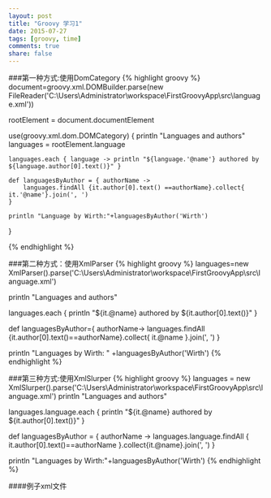 ```yaml
---
layout: post
title: "Groovy 学习1"
date: 2015-07-27
tags: [groovy, time]
comments: true
share: false
---
```


###第一种方式:使用DomCategory
{% highlight groovy %}
document=groovy.xml.DOMBuilder.parse(new FileReader('C:\\Users\\Administrator\\workspace\\FirstGroovyApp\\src\\language.xml'))

rootElement = document.documentElement

use(groovy.xml.dom.DOMCategory) {
	println "Languages and authors"
	languages = rootElement.language

	languages.each { language -> println "${language.'@name'} authored by ${language.author[0].text()}" }

	def languagesByAuthor = { authorName ->
		languages.findAll {it.author[0].text() ==authorName}.collect{ it.'@name'}.join(', ')
	}
	
	println "Language by Wirth:"+languagesByAuthor('Wirth')
}

{% endhighlight %}

###第二种方式：使用XmlParser
{% highlight groovy %}
languages=new XmlParser().parse('C:\\Users\\Administrator\\workspace\\FirstGroovyApp\\src\\language.xml')

println "Languages and authors"

languages.each { println "${it.@name} authored by ${it.author[0].text()}" }

def languagesByAuthor={ authorName->
	languages.findAll {it.author[0].text()==authorName}.collect{ it.@name }.join(', ')
}

println "Languages by Wirth: " +languagesByAuthor('Wirth')
{% endhighlight %}

###第三种方式:使用XmlSlurper
{% highlight groovy %}
languages = new XmlSlurper().parse('C:\\Users\\Administrator\\workspace\\FirstGroovyApp\\src\\language.xml')
println "Languages and authors"

languages.language.each { println "${it.@name} authored by ${it.author[0].text()}" }

def languagesByAuthor = { authorName ->
	languages.language.findAll {
		it.author[0].text()==authorName
	}.collect{it.@name}.join(', ')
}

println "Languages by Wirth:"+languagesByAuthor('Wirth')
{% endhighlight %}

####例子xml文件

